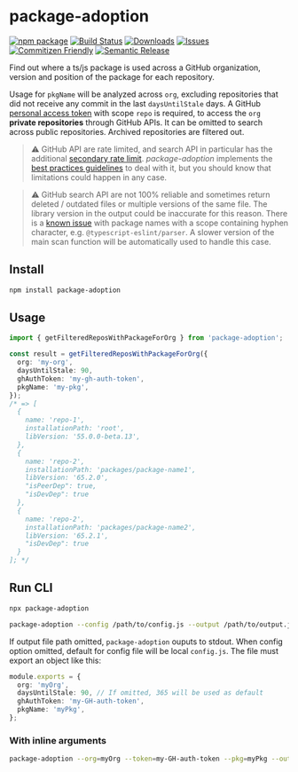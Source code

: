 # package-adoption

[![npm package][npm-img]][npm-url]
[![Build Status][build-img]][build-url]
[![Downloads][downloads-img]][downloads-url]
[![Issues][issues-img]][issues-url]
[![Commitizen Friendly][commitizen-img]][commitizen-url]
[![Semantic Release][semantic-release-img]][semantic-release-url]

Find out where a ts/js package is used across a GitHub organization, version and position of the package for each repository.

Usage for `pkgName` will be analyzed across `org`, excluding repositories that did not receive any commit in the last `daysUntilStale` days. A GitHub [personal access token](https://docs.github.com/en/authentication/keeping-your-account-and-data-secure/creating-a-personal-access-token) with scope `repo` is required, to access the `org` **private repositories** through GitHub APIs. It can be omitted to search across public repositories.
Archived repositories are filtered out.

> :warning: GitHub API are rate limited, and search API in particular has the additional [secondary rate limit](https://docs.github.com/en/rest/overview/resources-in-the-rest-api#secondary-rate-limits). _package-adoption_ implements the [best practices guidelines](https://docs.github.com/en/rest/guides/best-practices-for-integrators#dealing-with-secondary-rate-limits) to deal with it, but you should know that limitations could happen in any case.

> :warning: GitHub search API are not 100% reliable and sometimes return deleted / outdated files or multiple versions of the same file. The library version in the output could be inaccurate for this reason.
> There is a [known issue](https://github.com/community/community/discussions/20633#discussioncomment-3735796) with package names with a scope containing hyphen character, e.g. `@typescript-eslint/parser`. A slower version of the main scan function will be automatically used to handle this case.

## Install

```bash
npm install package-adoption
```

## Usage

```ts
import { getFilteredReposWithPackageForOrg } from 'package-adoption';

const result = getFilteredReposWithPackageForOrg({
  org: 'my-org',
  daysUntilStale: 90,
  ghAuthToken: 'my-gh-auth-token',
  pkgName: 'my-pkg',
});
/* => [
  {
    name: 'repo-1',
    installationPath: 'root',
    libVersion: '55.0.0-beta.13',
  },
  {
    name: 'repo-2',
    installationPath: 'packages/package-name1',
    libVersion: '65.2.0',
    "isPeerDep": true,
    "isDevDep": true
  },
  {
    name: 'repo-2',
    installationPath: 'packages/package-name2',
    libVersion: '65.2.1',
    "isDevDep": true
  }
]; */
```

## Run CLI

```bash
npx package-adoption

package-adoption --config /path/to/config.js --output /path/to/output.json
```

If output file path omitted, `package-adoption` ouputs to stdout.
When config option omitted, default for config file will be local `config.js`. The file must export an object like this:

```ts
module.exports = {
  org: 'myOrg',
  daysUntilStale: 90, // If omitted, 365 will be used as default
  ghAuthToken: 'my-GH-auth-token',
  pkgName: 'myPkg',
};
```

### With inline arguments

```bash
package-adoption --org=myOrg --token=my-GH-auth-token --pkg=myPkg --output /path/to/output.json
```

[build-img]: https://github.com/jimdo/package-adoption/actions/workflows/release.yml/badge.svg
[build-url]: https://github.com/jimdo/package-adoption/actions/workflows/release.yml
[downloads-img]: https://img.shields.io/npm/dt/package-adoption
[downloads-url]: https://www.npmtrends.com/package-adoption
[npm-img]: https://img.shields.io/npm/v/package-adoption
[npm-url]: https://www.npmjs.com/package/package-adoption
[issues-img]: https://img.shields.io/github/issues/jimdo/package-adoption
[issues-url]: https://github.com/jimdo/package-adoption/issues
[semantic-release-img]: https://img.shields.io/badge/%20%20%F0%9F%93%A6%F0%9F%9A%80-semantic--release-e10079.svg
[semantic-release-url]: https://github.com/semantic-release/semantic-release
[commitizen-img]: https://img.shields.io/badge/commitizen-friendly-brightgreen.svg
[commitizen-url]: http://commitizen.github.io/cz-cli/
